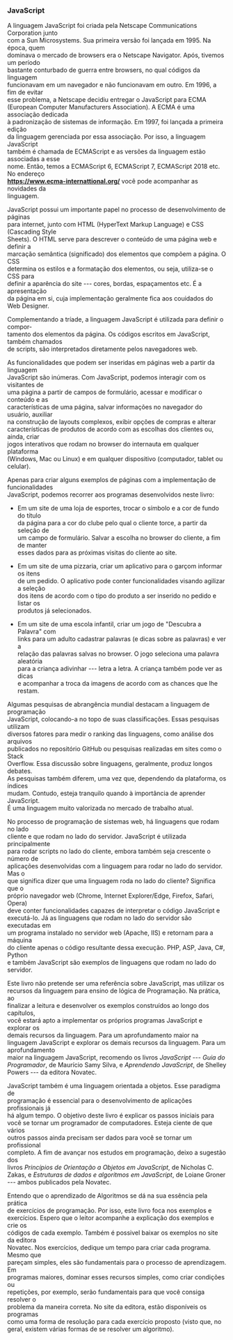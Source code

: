 ### JavaScript

A linguagem JavaScript foi criada pela Netscape Communications Corporation junto  
com a Sun Microsystems. Sua primeira versão foi lançada em 1995. Na época, quem  
dominava o mercado de browsers era o Netscape Navigator. Após, tivemos um período  
bastante conturbado de guerra entre browsers, no qual códigos da linguagem  
funcionavam em um navegador e não funcionavam em outro. Em 1996, a fim de evitar  
esse problema, a Netscape decidiu entregar o JavaScript para ECMA  
(European Computer Manufacturers Association). A ECMA é uma associação dedicada  
à padronização de sistemas de informação. Em 1997, foi lançada a primeira edição  
da linguagem gerenciada por essa associação. Por isso, a linguagem JavaScript  
também é chamada de ECMAScript e as versões da linguagem estão associadas a esse  
nome. Então, temos a ECMAScript 6, ECMAScript 7, ECMAScript 2018 etc. No endereço  
**https://www.ecma-internattional.org/** você pode acompanhar as novidades da  
linguagem.

JavaScript possui um importante papel no processo de desenvolvimento de páginas  
para internet, junto com HTML (HyperText Markup Language) e CSS (Cascading Style  
Sheets). O HTML serve para descrever o conteúdo de uma página web e definir a  
marcação semântica (significado) dos elementos que compõem a página. O CSS  
determina os estilos e a formatação dos elementos, ou seja, utiliza-se o CSS para  
definir a aparência do site --- cores, bordas, espaçamentos etc. É a apresentação  
da página em si, cuja implementação geralmente fica aos couidados do Web Designer.

Complementando a tríade, a linguagem JavaScript é utilizada para definir o compor-  
tamento dos elementos da página. Os códigos escritos em JavaScript, também chamados  
de scripts, são interpretados diretamente pelos navegadores web.

As funcionalidades que podem ser inseridas em páginas web a partir da linguagem  
JavaScript são inúmeras. Com JavaScript, podemos interagir com os visitantes de  
uma página a partir de campos de formulário, acessar e modificar o conteúdo e as  
características de uma página, salvar informações no navegador do usuário, auxiliar  
na construção de layouts complexos, exibir opções de compras e alterar  
características de produtos de acordo com as escolhas dos clientes ou, ainda, criar  
jogos interativos que rodam no browser do internauta em qualquer plataforma  
(Windows, Mac ou Linux) e em qualquer dispositivo (computador, tablet ou celular).

Apenas para criar alguns exemplos de páginas com a implementação de funcionalidades  
JavaScript, podemos recorrer aos programas desenvolvidos neste livro:

- Em um site de uma loja de esportes, trocar o símbolo e a cor de fundo do título  
da página para a cor do clube pelo qual o cliente torce, a partir da seleção de  
um campo de formulário. Salvar a escolha no browser do cliente, a fim de manter  
esses dados para as próximas visitas do cliente ao site.

- Em um site de uma pizzaria, criar um aplicativo para o garçom informar os itens  
de um pedido. O aplicativo pode conter funcionalidades visando agilizar a seleção  
dos itens de acordo com o tipo do produto a ser inserido no pedido e listar os  
produtos já selecionados.

- Em um site de uma escola infantil, criar um jogo de "Descubra a Palavra" com  
links para um adulto cadastrar palavras (e dicas sobre as palavras) e ver a  
relação das palavras salvas no browser. O jogo seleciona uma palavra aleatória  
para a criança adivinhar --- letra a letra. A criança também pode ver as dicas  
e acompanhar a troca da imagens de acordo com as chances que lhe restam.

Algumas pesquisas de abrangência mundial destacam a linguagem de programação  
JavaScript, colocando-a no topo de suas classificações. Essas pesquisas utilizam  
diversos fatores para medir o ranking das linguagens, como análise dos arquivos  
publicados no repositório GitHub ou pesquisas realizadas em sites como o Stack  
Overflow. Essa discussão sobre linguagens, geralmente, produz longos debates.  
As pesquisas também diferem, uma vez que, dependendo da plataforma, os índices  
mudam. Contudo, esteja tranquilo quando à importância de aprender JavaScript.  
É uma linguagem muito valorizada no mercado de trabalho atual.

No processo de programação de sistemas web, há linguagens que rodam no lado  
cliente e que rodam no lado do servidor. JavaScript é utilizada principalmente  
para rodar scripts no lado do cliente, embora também seja crescente o número de  
aplicações desenvolvidas com a linguagem para rodar no lado do servidor. Mas o  
que significa dizer que uma linguagem roda no lado do cliente? Significa que o  
próprio navegador web (Chrome, Internet Explorer/Edge, Firefox, Safari, Opera)  
deve conter funcionalidades capazes de interpretar o código JavaScript e  
executá-lo. Já as linguagens que rodam no lado do servidor são executadas em  
um programa instalado no servidor web (Apache, IIS) e retornam para a máquina  
do cliente apenas o código resultante dessa execução. PHP, ASP, Java, C#, Python  
e também JavaScript são exemplos de linguagens que rodam no lado do servidor.

Este livro não pretende ser uma referência sobre JavaScript, mas utilizar os
recursos da linguagem para ensino de lógica de Programação. Na prática, ao  
finalizar a leitura e desenvolver os exemplos construídos ao longo dos capítulos,  
você estará apto a implementar os próprios programas JavaScript e explorar os  
demais recursos da linguagem. Para um aprofundamento maior na linguagem 
JavaScript e explorar os demais recursos da linguagem. Para um aprofundamento  
maior na linguagem JavaScript, recomendo os livros *JavaScript --- Guia do  
Programador*, de Maurício Samy Silva, e *Aprendendo JavaScript*, de Shelley  
Powers --- da editora Novatec.

JavaScript também é uma linguagem orientada a objetos. Esse paradigma de  
programação é essencial para o desenvolvimento de aplicações profissionais já  
há algum tempo. O objetivo deste livro é explicar os passos iniciais para  
você se tornar um programador de computadores. Esteja ciente de que vários  
outros passos ainda precisam ser dados para você se tornar um profissional  
completo. A fim de avançar nos estudos em programação, deixo a sugestão dos  
livros *Princípios de Orientação a Objetos em JavaScript*, de 
Nicholas C. Zakas, e *Estruturas de dados e algoritmos em JavaScript*, de 
Loiane Groner --- ambos publicados pela Novatec.

Entendo que o aprendizado de Algoritmos se dá na sua essência pela prática  
de exercícios de programação. Por isso, este livro foca nos exemplos e  
exercícios. Espero que o leitor acompanhe a explicação dos exemplos e crie os  
códigos de cada exemplo. Também é possivel baixar os exemplos no site da editora  
Novatec. Nos exercícios, dedique um tempo para criar cada programa. Mesmo que  
pareçam simples, eles são fundamentais para o processo de aprendizagem. Em  
programas maiores, dominar esses recursos simples, como criar condições ou  
repetições, por exemplo, serão fundamentais para que você consiga resolver o  
problema da maneira correta. No site da editora, estão disponíveis os programas  
como uma forma de resolução para cada exercício proposto (visto que, no geral,
existem várias formas de se resolver um algoritmo).
